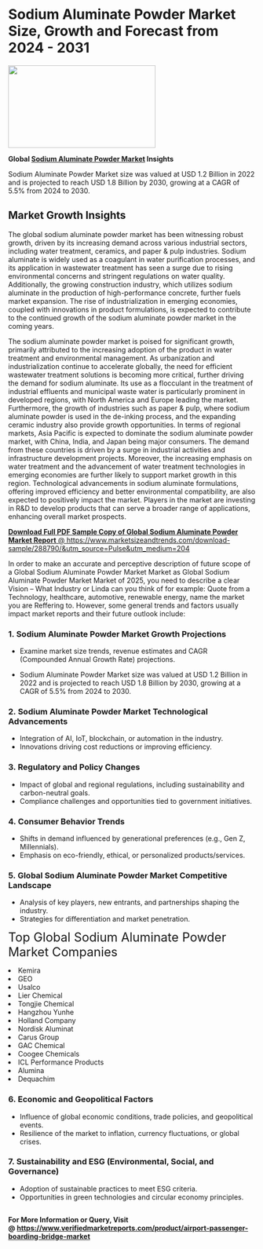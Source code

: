 <H1>Sodium Aluminate Powder Market Size, Growth and Forecast from 2024 - 2031</H1><img class="aligncenter size-medium wp-image-584254" src="https://thirdeyenews.in/wp-content/uploads/2024/09/Global-Market-Research-300x168.jpeg" alt="" width="300" height="168" /><p><strong>Global&nbsp;<a href="https://www.marketsizeandtrends.com/download-sample/288790/&amp;utm_source=Pulse&amp;utm_medium=204">Sodium Aluminate Powder Market</a> Insights</strong></p><p>Sodium Aluminate Powder Market size was valued at USD 1.2 Billion in 2022 and is projected to reach USD 1.8 Billion by 2030, growing at a CAGR of 5.5% from 2024 to 2030.</p><p><h2>Market Growth Insights</h2> <p>The global sodium aluminate powder market has been witnessing robust growth, driven by its increasing demand across various industrial sectors, including water treatment, ceramics, and paper & pulp industries. Sodium aluminate is widely used as a coagulant in water purification processes, and its application in wastewater treatment has seen a surge due to rising environmental concerns and stringent regulations on water quality. Additionally, the growing construction industry, which utilizes sodium aluminate in the production of high-performance concrete, further fuels market expansion. The rise of industrialization in emerging economies, coupled with innovations in product formulations, is expected to contribute to the continued growth of the sodium aluminate powder market in the coming years.</p> <p><a href="#"></a></p> <p>The sodium aluminate powder market is poised for significant growth, primarily attributed to the increasing adoption of the product in water treatment and environmental management. As urbanization and industrialization continue to accelerate globally, the need for efficient wastewater treatment solutions is becoming more critical, further driving the demand for sodium aluminate. Its use as a flocculant in the treatment of industrial effluents and municipal waste water is particularly prominent in developed regions, with North America and Europe leading the market. Furthermore, the growth of industries such as paper & pulp, where sodium aluminate powder is used in the de-inking process, and the expanding ceramic industry also provide growth opportunities. In terms of regional markets, Asia Pacific is expected to dominate the sodium aluminate powder market, with China, India, and Japan being major consumers. The demand from these countries is driven by a surge in industrial activities and infrastructure development projects. Moreover, the increasing emphasis on water treatment and the advancement of water treatment technologies in emerging economies are further likely to support market growth in this region. Technological advancements in sodium aluminate formulations, offering improved efficiency and better environmental compatibility, are also expected to positively impact the market. Players in the market are investing in R&D to develop products that can serve a broader range of applications, enhancing overall market prospects. <p><a href="#"></p><p><span class=""><strong>Download Full PDF Sample Copy of Global Sodium Aluminate Powder Market Report</strong> @ <a href="https://www.marketsizeandtrends.com/download-sample/288790/&amp;utm_source=Pulse&amp;utm_medium=204" target="_blank">https://www.marketsizeandtrends.com/download-sample/288790/&amp;utm_source=Pulse&amp;utm_medium=204</a></span></p><p>In order to make an accurate and perceptive description of future scope of a Global&nbsp;Sodium Aluminate Powder Market Market as Global&nbsp;Sodium Aluminate Powder Market Market of 2025, you need to describe a clear Vision &ndash; What Industry or Linda can you think of for example: Quote from a Technology, healthcare, automotive, renewable energy, name the market you are Reffering to. However, some general trends and factors usually impact market reports and their future outlook include:</p><h3>1.&nbsp;<strong>Sodium Aluminate Powder Market Growth Projections</strong></h3><ul><li>Examine market size trends, revenue estimates and CAGR (Compounded Annual Growth Rate) projections.</li><li><p>Sodium Aluminate Powder Market size was valued at USD 1.2 Billion in 2022 and is projected to reach USD 1.8 Billion by 2030, growing at a CAGR of 5.5% from 2024 to 2030.</p></li></ul><h3>2.&nbsp;<strong>Sodium Aluminate Powder Market Technological Advancements</strong></h3><ul><li>Integration of AI, IoT, blockchain, or automation in the industry.</li><li>Innovations driving cost reductions or improving efficiency.</li></ul><h3>3.&nbsp;<strong>Regulatory and Policy Changes</strong></h3><ul><li>Impact of global and regional regulations, including sustainability and carbon-neutral goals.</li><li>Compliance challenges and opportunities tied to government initiatives.</li></ul><h3>4.&nbsp;<strong>Consumer Behavior Trends</strong></h3><ul><li>Shifts in demand influenced by generational preferences (e.g., Gen Z, Millennials).</li><li>Emphasis on eco-friendly, ethical, or personalized products/services.</li></ul><h3>5.&nbsp;<strong>Global Sodium Aluminate Powder Market Competitive Landscape</strong></h3><ul><li>Analysis of key players, new entrants, and partnerships shaping the industry.</li><li>Strategies for differentiation and market penetration.</li></ul><p data-pm-slice="1 1 []"><span style="color: inherit; font-family: inherit; font-size: 25px;">Top Global Sodium Aluminate Powder Market Companies</span></p><div class="" data-test-id=""><p><li>Kemira</li><li> GEO</li><li> Usalco</li><li> Lier Chemical</li><li> Tongjie Chemical</li><li> Hangzhou Yunhe</li><li> Holland Company</li><li> Nordisk Aluminat</li><li> Carus Group</li><li> GAC Chemical</li><li> Coogee Chemicals</li><li> ICL Performance Products</li><li> Alumina</li><li> Dequachim</li></p></div><h3>6.&nbsp;<strong>Economic and Geopolitical Factors</strong></h3><ul><li>Influence of global economic conditions, trade policies, and geopolitical events.</li><li>Resilience of the market to inflation, currency fluctuations, or global crises.</li></ul><h3>7.&nbsp;<strong>Sustainability and ESG (Environmental, Social, and Governance)</strong></h3><ul><li>Adoption of sustainable practices to meet ESG criteria.</li><li>Opportunities in green technologies and circular economy principles.</li></ul><h2><strong style="font-size: 14px;">For More Information or Query, Visit @&nbsp;</strong><a style="background-color: #ffffff; font-size: 14px;" href="https://www.marketsizeandtrends.com/report/sodium-aluminate-powder-market/" target="_blank">https://www.verifiedmarketreports.com/product/airport-passenger-boarding-bridge-market</a></h2>
